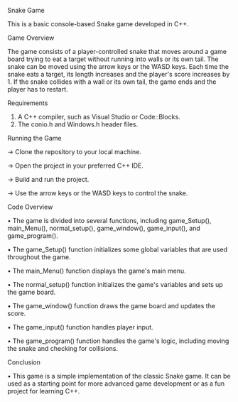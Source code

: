 Snake Game

This is a basic console-based Snake game developed in C++.


Game Overview

The game consists of a player-controlled snake that moves around a game board 
trying to eat a target without running into walls or its own tail. The snake
can be moved using the arrow keys or the WASD keys. Each time the snake eats 
a target, its length increases and the player's score increases by 1. If the
snake collides with a wall or its own tail, the game ends and the player has 
to restart.


Requirements

1. A C++ compiler, such as Visual Studio or Code::Blocks.
2. The conio.h and Windows.h header files.

Running the Game

-> Clone the repository to your local machine.

-> Open the project in your preferred C++ IDE.

-> Build and run the project.

-> Use the arrow keys or the WASD keys to control the snake.


Code Overview

• The game is divided into several functions, including game_Setup(), 
  main_Menu(), normal_setup(), game_window(), game_input(), and game_program().

• The game_Setup() function initializes some global variables that are used throughout the game.

• The main_Menu() function displays the game's main menu.

• The normal_setup() function initializes the game's variables and sets up the game board.

• The game_window() function draws the game board and updates the score.

• The game_input() function handles player input.

• The game_program() function handles the game's logic, including moving the snake and checking for collisions.


Conclusion

• This game is a simple implementation of the classic Snake game. It can be used as a starting point
for more advanced game development or as a fun project for learning C++.



